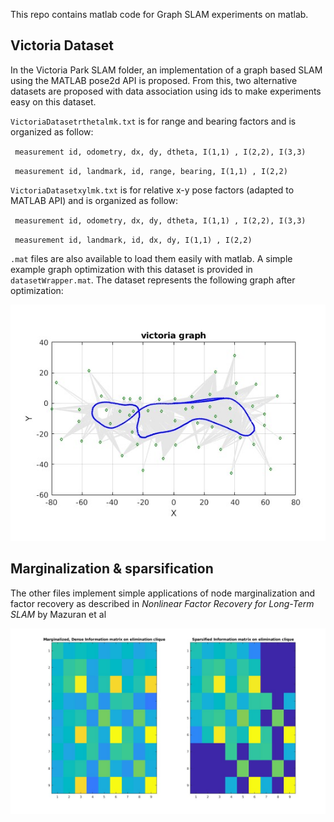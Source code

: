 This repo contains matlab code for Graph SLAM experiments on matlab.

## Victoria Dataset

In the Victoria Park SLAM folder, an implementation of a graph based SLAM using the MATLAB pose2d API is proposed.
From this, two alternative datasets are proposed with data association using ids to make experiments easy on this dataset.

`VictoriaDatasetrthetalmk.txt` is for range and bearing factors and is organized as follow:

` measurement id, odometry, dx, dy, dtheta, I(1,1) , I(2,2), I(3,3)`

` measurement id, landmark, id, range, bearing, I(1,1) , I(2,2)`

`VictoriaDatasetxylmk.txt` is for relative x-y pose factors (adapted to MATLAB API) and is organized as follow:

` measurement id, odometry, dx, dy, dtheta, I(1,1) , I(2,2), I(3,3)`

` measurement id, landmark, id, dx, dy, I(1,1) , I(2,2)`

`.mat` files are also available to load them easily with matlab. A simple example graph optimization with this dataset is 
provided in `datasetWrapper.mat`.
The dataset represents the following graph after optimization:

![](victoria_traj.jpg)
                         
## Marginalization & sparsification 

The other files implement simple applications of node marginalization and factor recovery as described in 
*Nonlinear Factor Recovery for Long-Term SLAM* by Mazuran et al


![](sparsification.jpg)